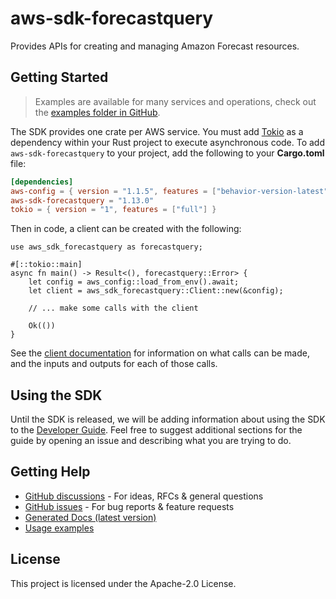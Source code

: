 # aws-sdk-forecastquery

Provides APIs for creating and managing Amazon Forecast resources.

## Getting Started

> Examples are available for many services and operations, check out the
> [examples folder in GitHub](https://github.com/awslabs/aws-sdk-rust/tree/main/examples).

The SDK provides one crate per AWS service. You must add [Tokio](https://crates.io/crates/tokio)
as a dependency within your Rust project to execute asynchronous code. To add `aws-sdk-forecastquery` to
your project, add the following to your **Cargo.toml** file:

```toml
[dependencies]
aws-config = { version = "1.1.5", features = ["behavior-version-latest"] }
aws-sdk-forecastquery = "1.13.0"
tokio = { version = "1", features = ["full"] }
```

Then in code, a client can be created with the following:

```rust,no_run
use aws_sdk_forecastquery as forecastquery;

#[::tokio::main]
async fn main() -> Result<(), forecastquery::Error> {
    let config = aws_config::load_from_env().await;
    let client = aws_sdk_forecastquery::Client::new(&config);

    // ... make some calls with the client

    Ok(())
}
```

See the [client documentation](https://docs.rs/aws-sdk-forecastquery/latest/aws_sdk_forecastquery/client/struct.Client.html)
for information on what calls can be made, and the inputs and outputs for each of those calls.

## Using the SDK

Until the SDK is released, we will be adding information about using the SDK to the
[Developer Guide](https://docs.aws.amazon.com/sdk-for-rust/latest/dg/welcome.html). Feel free to suggest
additional sections for the guide by opening an issue and describing what you are trying to do.

## Getting Help

* [GitHub discussions](https://github.com/awslabs/aws-sdk-rust/discussions) - For ideas, RFCs & general questions
* [GitHub issues](https://github.com/awslabs/aws-sdk-rust/issues/new/choose) - For bug reports & feature requests
* [Generated Docs (latest version)](https://awslabs.github.io/aws-sdk-rust/)
* [Usage examples](https://github.com/awslabs/aws-sdk-rust/tree/main/examples)

## License

This project is licensed under the Apache-2.0 License.

